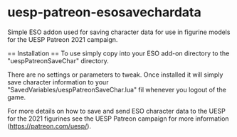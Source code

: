 # uesp-patreon-esosavechardata

Simple ESO addon used for saving character data for use in figurine models for the UESP Patreon 2021 campaign.

== Installation ==
To use simply copy into your ESO add-on directory to the "uespPatreonSaveChar" directory. 

There are no settings or parameters to tweak. Once installed it will simply save character information to your
"SavedVariables/uespPatreonSaveChar.lua" fil whenever you logout of the game.

For more details on how to save and send ESO character data to the UESP for the 2021 figurines see the UESP
Patreon campaign for more information (https://patreon.com/uesp/).
